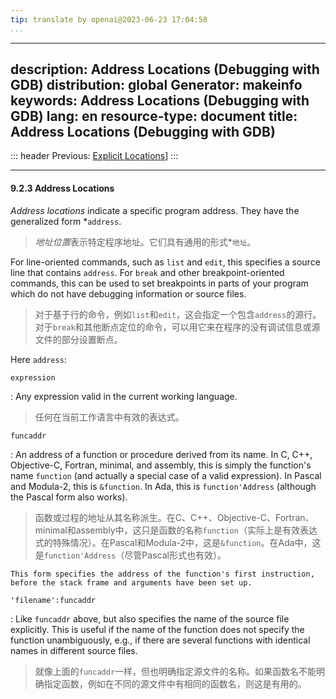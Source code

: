 ```yaml
---
tip: translate by openai@2023-06-23 17:04:58
...
```

---
description: Address Locations (Debugging with GDB)
distribution: global
Generator: makeinfo
keywords: Address Locations (Debugging with GDB)
lang: en
resource-type: document
title: Address Locations (Debugging with GDB)
---
::: header
Previous: [Explicit Locations](Explicit-Locations.html#Explicit-Locations)]
:::

---

#### 9.2.3 Address Locations


*Address locations* indicate a specific program address. They have the generalized form \*`address`.

> *地址位置*表示特定程序地址。它们具有通用的形式\*`地址`。


For line-oriented commands, such as `list` and `edit`, this specifies a source line that contains `address`. For `break` and other breakpoint-oriented commands, this can be used to set breakpoints in parts of your program which do not have debugging information or source files.

> 对于基于行的命令，例如`list`和`edit`，这会指定一个包含`address`的源行。对于`break`和其他断点定位的命令，可以用它来在程序的没有调试信息或源文件的部分设置断点。

Here `address`:

`expression`


:   Any expression valid in the current working language.

> 任何在当前工作语言中有效的表达式。

`funcaddr`


:   An address of a function or procedure derived from its name. In C, C++, Objective-C, Fortran, minimal, and assembly, this is simply the function's name `function` (and actually a special case of a valid expression). In Pascal and Modula-2, this is `&function`. In Ada, this is `function'Address` (although the Pascal form also works).

> 函数或过程的地址从其名称派生。在C、C++、Objective-C、Fortran、minimal和assembly中，这只是函数的名称`function`（实际上是有效表达式的特殊情况）。在Pascal和Modula-2中，这是`&function`。在Ada中，这是`function'Address`（尽管Pascal形式也有效）。

```
This form specifies the address of the function's first instruction, before the stack frame and arguments have been set up.
```

`'filename':funcaddr`


:   Like `funcaddr` above, but also specifies the name of the source file explicitly. This is useful if the name of the function does not specify the function unambiguously, e.g., if there are several functions with identical names in different source files.

> 就像上面的`funcaddr`一样，但也明确指定源文件的名称。如果函数名不能明确指定函数，例如在不同的源文件中有相同的函数名，则这是有用的。
